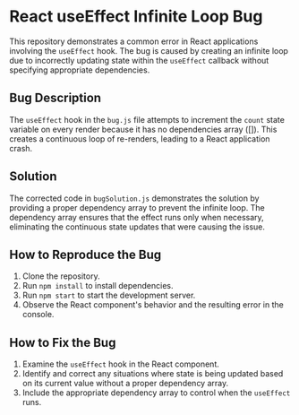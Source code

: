 # React useEffect Infinite Loop Bug

This repository demonstrates a common error in React applications involving the `useEffect` hook.  The bug is caused by creating an infinite loop due to incorrectly updating state within the `useEffect` callback without specifying appropriate dependencies.

## Bug Description

The `useEffect` hook in the `bug.js` file attempts to increment the `count` state variable on every render because it has no dependencies array ([]).  This creates a continuous loop of re-renders, leading to a React application crash.

## Solution

The corrected code in `bugSolution.js` demonstrates the solution by providing a proper dependency array to prevent the infinite loop. The dependency array ensures that the effect runs only when necessary, eliminating the continuous state updates that were causing the issue.

## How to Reproduce the Bug

1. Clone the repository.
2. Run `npm install` to install dependencies.
3. Run `npm start` to start the development server.
4. Observe the React component's behavior and the resulting error in the console.

## How to Fix the Bug

1. Examine the `useEffect` hook in the React component.
2. Identify and correct any situations where state is being updated based on its current value without a proper dependency array.
3. Include the appropriate dependency array to control when the `useEffect` runs.